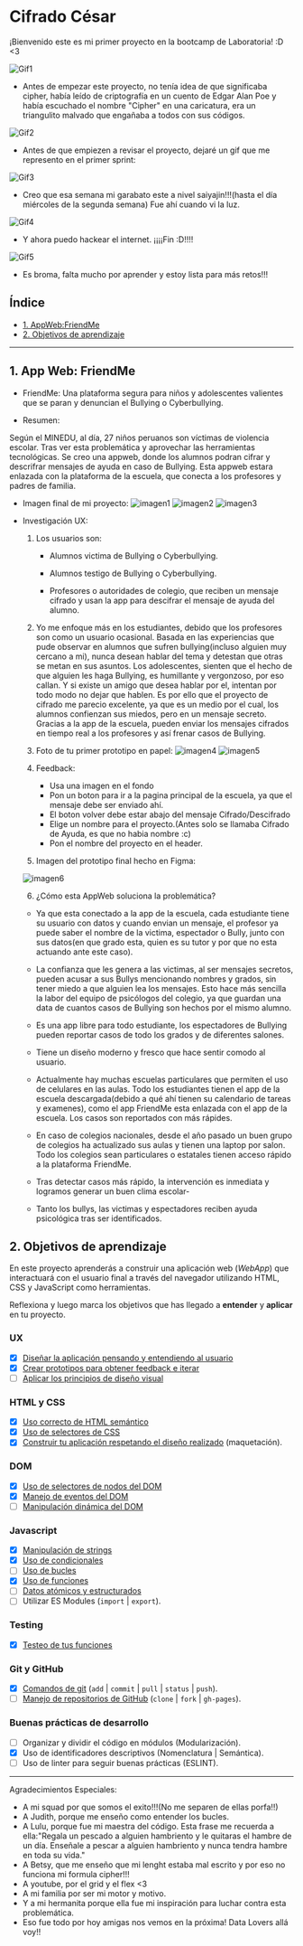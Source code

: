 # Cifrado César
¡Bienvenido este es mi primer proyecto en la bootcamp de Laboratoria! :D <3

![Gif1](imagenes/gatito.gif)

* Antes de empezar este proyecto, no tenía idea de que significaba cipher, había leído de criptografía en un cuento de Edgar Alan Poe y había escuchado el nombre "Cipher" en una caricatura, era un triangulito malvado que engañaba a todos con sus códigos.

![Gif2](imagenes/cipher.gif)

* Antes de que empiezen a revisar el proyecto, dejaré un gif que me represento en el primer sprint:

![Gif3](imagenes/codigo.gif)

* Creo que esa semana mi garabato este a nivel saiyajin!!!(hasta el día miércoles de la segunda semana) Fue ahí cuando vi la luz.

![Gif4](imagenes/cool.gif)

* Y ahora puedo hackear el internet. ¡¡¡¡Fin :D!!!!

![Gif5](imagenes/hacker.gif)

* Es broma, falta mucho por aprender y estoy lista para más retos!!!

## Índice

* [1. AppWeb:FriendMe](#1-appweb:friendme)
* [2. Objetivos de aprendizaje](#2-objetivos-de-aprendizaje)

***

## 1. App Web: FriendMe



* FriendMe: Una plataforma segura para niños y adolescentes valientes que se paran y denuncian el Bullying o Cyberbullying.



* Resumen:


Según el MINEDU, al día, 27 niños peruanos son víctimas de violencia escolar. Tras ver esta problemática y aprovechar las herramientas tecnológicas. Se creo una appweb, donde los alumnos podran cifrar y descrifrar mensajes de ayuda en caso de Bullying. Esta appweb estara enlazada con la plataforma de la escuela, que conecta a los profesores y padres de familia.



* Imagen final de mi proyecto:
  ![imagen1](imagenes/pagina1.png)
  ![imagen2](imagenes/pagina2.png)
  ![imagen3](imagenes/pagina3.png)


* Investigación UX:

  1. Los usuarios son:

      * Alumnos victima de Bullying o Cyberbullying.

      * Alumnos testigo de Bullying o Cyberbullying.

      * Profesores o autoridades de colegio, que reciben un mensaje cifrado y usan la app para descifrar el mensaje de ayuda del alumno.

  2. Yo me enfoque más en los estudiantes, debido que los profesores son como un usuario ocasional. Basada en las experiencias que pude observar en alumnos que sufren bullying(incluso alguien muy cercano a mi), nunca desean hablar del tema y detestan que otras se metan en sus asuntos. Los adolescentes, sienten que el hecho de que alguien les haga Bullying, es humillante y vergonzoso, por eso callan. Y si existe un amigo que desea hablar por el, intentan por todo modo no dejar que hablen. Es por ello que el proyecto de cifrado me parecio excelente, ya que es un medio por el cual, los alumnos confienzan sus miedos, pero en un mensaje secreto. Gracias a la app de la escuela, pueden enviar los mensajes cifrados en tiempo real a los profesores y así frenar casos de Bullying.

  3. Foto de tu primer prototipo en papel:
    ![imagen4](imagenes/prototipoPapel1y2.jpg)
    ![imagen5](imagenes/prototipoPapel3.jpg)
  
  4. Feedback:
      * Usa una imagen en el fondo
      * Pon un boton para ir a la pagina principal de la escuela, ya que el mensaje debe ser enviado ahí.
      * El boton volver debe estar abajo del mensaje Cifrado/Descifrado
      * Elige un nombre para el proyecto.(Antes solo se llamaba Cifrado de Ayuda, es que no habia nombre :c)
      * Pon el nombre del proyecto en el header.


  5. Imagen del prototipo final hecho en Figma:



    ![imagen6](imagenes/figmaUltimoPrototipo.png)

  
  6. ¿Cómo esta AppWeb soluciona la problemática?


   * Ya que esta conectado a la app de la escuela, cada estudiante tiene su usuario con datos y cuando envian un mensaje, el profesor ya puede saber el nombre de la victima, espectador o Bully, junto con sus datos(en que grado esta, quien es su tutor y por que no esta actuando ante este caso).


   * La confianza que les genera a las victimas, al ser mensajes secretos, pueden acusar a sus Bullys mencionando nombres y grados, sin tener miedo a que alguien lea los mensajes. Esto hace más sencilla la labor del equipo de psicólogos del colegio, ya que guardan una data de cuantos casos de Bullying son hechos por el mismo alumno.
   
   
   * Es una app libre para todo estudiante, los espectadores de Bullying pueden reportar casos de todo los grados y de diferentes salones.
   
   
   * Tiene un diseño moderno y fresco que hace sentir comodo al usuario.
   
   
   * Actualmente hay muchas escuelas particulares que permiten el uso de celulares en las aulas. Todo los estudiantes tienen el app de la escuela descargada(debido a qué ahí tienen su calendario de tareas y examenes), como el app FriendMe esta enlazada con el app de la escuela. Los casos son reportados con más rápides.
   
   
   * En caso de colegios nacionales, desde el año pasado un buen grupo de colegios ha actualizado sus aulas y tienen una laptop por salon. Todo los colegios sean particulares o estatales tienen acceso rápido a la plataforma FriendMe.
   
   
   * Tras detectar casos más rápido, la intervención es inmediata y logramos generar un buen clima escolar-
   
   
   * Tanto los bullys, las victimas y espectadores reciben ayuda psicológica tras ser identificados.

   
## 2. Objetivos de aprendizaje

En este proyecto aprenderás a construir una aplicación web (_WebApp_) que
interactuará con el usuario final a través del navegador utilizando HTML, CSS y
JavaScript como herramientas.

Reflexiona y luego marca los objetivos que has llegado a **entender** y
**aplicar** en tu proyecto.

### UX

* [x] [Diseñar la aplicación pensando y entendiendo al usuario](https://lms.laboratoria.la/cohorts/lim-2020-01-bc-core-lim012/courses/intro-ux/01-el-proceso-de-diseno/00-el-proceso-de-diseno)
* [x] [Crear prototipos para obtener feedback e iterar](https://lms.laboratoria.la/cohorts/lim-2020-01-bc-core-lim012/courses/product-design/00-sketching/00-sketching)
* [ ] [Aplicar los principios de diseño visual](https://lms.laboratoria.la/cohorts/lim-2020-01-bc-core-lim012/courses/product-design/01-visual-design/01-visual-design-basics)

### HTML y CSS

* [x] [Uso correcto de HTML semántico](https://developer.mozilla.org/en-US/docs/Glossary/Semantics#Semantics_in_HTML)
* [x] [Uso de selectores de CSS](https://developer.mozilla.org/es/docs/Web/CSS/Selectores_CSS)
* [x] [Construir tu aplicación respetando el diseño realizado](https://lms.laboratoria.la/cohorts/lim-2020-01-bc-core-lim012/courses/css/01-css/02-boxmodel-and-display) (maquetación).

### DOM

* [x] [Uso de selectores de nodos del DOM](https://lms.laboratoria.la/cohorts/lim-2020-01-bc-core-lim012/courses/browser/02-dom/03-1-dom-methods-selection)
* [x] [Manejo de eventos del DOM](https://lms.laboratoria.la/cohorts/lim-2020-01-bc-core-lim012/courses/browser/02-dom/04-events)
* [ ] [Manipulación dinámica del DOM](https://developer.mozilla.org/es/docs/Referencia_DOM_de_Gecko/Introducci%C3%B3n)

### Javascript

* [x] [Manipulación de strings](https://lms.laboratoria.la/cohorts/lim-2020-01-bc-core-lim012/courses/javascript/06-strings/01-strings)
* [x] [Uso de condicionales](https://lms.laboratoria.la/cohorts/lim-2020-01-bc-core-lim012/courses/javascript/02-flow-control/01-conditionals-and-loops)
* [ ] [Uso de bucles](https://lms.laboratoria.la/cohorts/lim-2020-01-bc-core-lim012/courses/javascript/02-flow-control/02-loops)
* [x] [Uso de funciones](https://lms.laboratoria.la/cohorts/lim-2019-09-bc-core-lim011/courses/javascript/02-flow-control/03-functions)
* [ ] [Datos atómicos y estructurados](https://www.todojs.com/tipos-datos-javascript-es6/)
* [ ] Utilizar ES Modules (`import` | `export`).

### Testing

* [x] [Testeo de tus funciones](https://jestjs.io/docs/es-ES/getting-started)

### Git y GitHub

* [x] [Comandos de git](https://lms.laboratoria.la/cohorts/lim-2019-09-bc-core-lim011/courses/scm/01-git/04-commands)
  (`add` | `commit` | `pull` | `status` | `push`).
* [ ] [Manejo de repositorios de GitHub](https://lms.laboratoria.la/cohorts/lim-2019-09-bc-core-lim011/courses/scm/02-github/01-github)  (`clone` | `fork` | `gh-pages`).

### Buenas prácticas de desarrollo

* [ ] Organizar y dividir el código en módulos (Modularización).
* [x] Uso de identificadores descriptivos (Nomenclatura | Semántica).
* [ ] Uso de linter para seguir buenas prácticas (ESLINT).

***

Agradecimientos Especiales:
* A mi squad por que somos el exito!!!(No me separen de ellas porfa!!)
* A Judith, porque me enseño como entender los bucles.
* A Lulu, porque fue mi maestra del código. 
  Esta frase me recuerda a ella:"Regala un pescado a alguien hambriento y le quitaras el hambre de un día.
  Enseñale a pescar a alguien hambriento y nunca tendra hambre en toda su vida."
* A Betsy, que me enseño que mi lenght estaba mal escrito y por eso no funciona mi formula cipher!!!
* A youtube, por el grid y el flex <3
* A mi familia por ser mi motor y motivo.
* Y a mi hermanita porque ella fue mi inspiración para luchar contra esta problemática.
* Eso fue todo por hoy amigas nos vemos en la próxima! Data Lovers allá voy!!